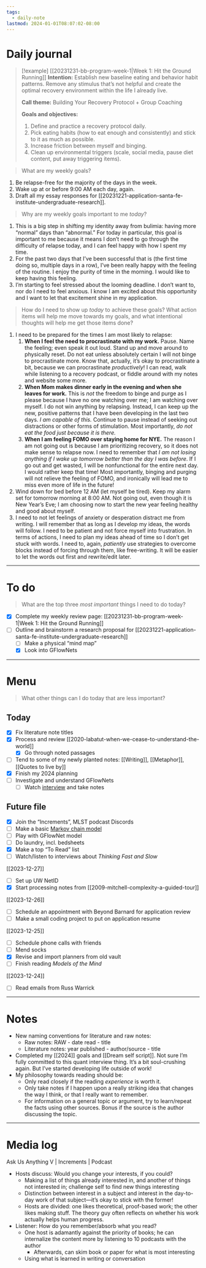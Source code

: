 ```yaml
---
tags:
  - daily-note
lastmod: 2024-01-01T08:07:02-08:00
---
```

# Daily journal

>[!example] [[20231231-bb-program-week-1|Week 1: Hit the Ground Running]]
>**Intention:** Establish new baseline eating and behavior habit patterns. Remove any stimulus that’s not helpful and create the optimal recovery environment within the life I already live.
>
>**Call theme:** Building Your Recovery Protocol + Group Coaching
>
>**Goals and objectives:**
>1. Define and practice a recovery protocol daily.
>2. Pick eating habits (how to eat enough and consistently) and stick to it as much as possible.
>3. Increase friction between myself and binging.
>4. Clean up environmental triggers (scale, social media, pause diet content, put away triggering items).

> What are my weekly goals?

1. Be relapse-free for the majority of the days in the week.
2. Wake up at or before 9:00 AM each day, again.
3. Draft all my essay responses for [[20231221-application-santa-fe-institute-undergraduate-research]].

> Why are my weekly goals important to me *today*?

1. This is a big step in shifting my identity away from bulimia: having more “normal” days than “abnormal.” For today in particular, this goal is important to me because it means I don’t need to go through the difficulty of relapse today, and I can feel happy with how I spent my time.
2. For the past two days that I’ve been successful that is (the first time doing so, multiple days in a row), I’ve been really happy with the feeling of the routine. I enjoy the purity of time in the morning. I would like to keep having this feeling.
3. I’m starting to feel stressed about the looming deadline. I don’t want to, nor do I need to feel anxious. I know I am excited about this opportunity and I want to let that excitement shine in my application.

> How do I need to show up *today* to achieve these goals? What action items will help me move towards my goals, and what intentional thoughts will help me get those items done?

1. I need to be prepared for the times I am most likely to relapse:
	1. **When I feel the need to procrastinate with my work.** Pause. Name the feeling; even speak it out loud. Stand up and move around to physically reset. Do not eat unless absolutely certain I will not binge to procrastinate more. Know that, actually, it’s okay to procrastinate a bit, because we can procrastinate *productively*! I can read, walk while listening to a recovery podcast, or fiddle around with my notes and website some more.
	2. **When Mom makes dinner early in the evening and when she leaves for work.** This is *not* the freedom to binge and purge as I please because I have no one watching over me; I am watching over myself. I do not win anything by relapsing. Instead, I can keep up the new, positive patterns that I have been developing in the last two days. *I am capable of this.* Continue to pause instead of seeking out distractions or other forms of stimulation. Most importantly, *do not eat the food just because it is there.*
	3. **When I am feeling FOMO over staying home for NYE.** The reason I am not going out is because I am prioritizing recovery, so it does not make sense to relapse now. I need to remember that *I am not losing anything if I wake up tomorrow better than the day I was before*. If I go out and get wasted, I will be nonfunctional for the entire next day. I would rather keep that time! Most importantly, binging and purging will not relieve the feeling of FOMO, and ironically will lead me to miss even more of life in the future! 
2. Wind down for bed before 12 AM (let myself be tired). Keep my alarm set for tomorrow morning at 8:00 AM. Not going out, even though it is New Year’s Eve; I am choosing now to start the new year feeling healthy and good about myself.
3. I need to not let feelings of anxiety or desperation distract me from writing. I will remember that as long as I develop my ideas, the words will follow. I need to be patient and not force myself into frustration. In terms of actions, I need to plan my ideas ahead of time so I don’t get stuck with words. I need to, again, *patiently* use strategies to overcome blocks instead of forcing through them, like free-writing. It will be easier to let the words out first and rewrite/edit later.

---
# To do

> What are the top three *most important* things I need to do today?

- [x] Complete my weekly review page: [[20231231-bb-program-week-1|Week 1: Hit the Ground Running]]
- [ ] Outline and brainstorm a research proposal for [[20231221-application-santa-fe-institute-undergraduate-research]]
	- [ ] Make a physical “mind map”
	- [x] Look into GFlowNets

----
# Menu

> What other things can I do today that are less important?
## Today

- [x] Fix literature note titles
- [x] Process and review [[2020-labatut-when-we-cease-to-understand-the-world]]
	- [x] Go through noted passages
- [ ] Tend to some of my newly planted notes: [[Writing]], [[Metaphor]], [[Quotes to live by]]
- [x] Finish my 2024 planning
- [ ] Investigate and understand GFlowNets
	- [ ] Watch [interview](https://www.youtube.com/watch?v=M49TMqK5uCE) and take notes

## Future file

- [x] Join the “Increments”, MLST podcast Discords
- [ ] Make a basic [Markov chain model](https://builtin.com/machine-learning/markov-chain)
- [ ] Play with GFlowNet model
- [ ] Do laundry, incl. bedsheets
- [x] Make a top “To Read” list
- [ ] Watch/listen to interviews about *Thinking Fast and Slow*

[[2023-12-27]]
- [ ] Set up UW NetID
- [x] Start processing notes from [[2009-mitchell-complexity-a-guided-tour]]

[[2023-12-26]]
- [ ] Schedule an appointment with Beyond Barnard for application review
- [ ] Make a small coding project to put on application resume

[[2023-12-25]]
- [ ] Schedule phone calls with friends
- [ ] Mend socks
- [x] Revise and import planners from old vault
- [ ] Finish reading *Models of the Mind*

[[2023-12-24]]
- [ ] Read emails from Russ Warrick

---
# Notes

- New naming conventions for literature and raw notes:
	- Raw notes: RAW - date read - title
	- Literature notes: year published - author/source - title
- Completed my [[2024]] goals and [[Dream self script]]. Not sure I’m fully committed to this quant interview thing. It’s a bit soul-crushing again. But I’ve started developing life outside of work!
- My philosophy towards reading should be:
	- Only read closely if the reading *experience* is worth it.
	- Only take notes if I happen upon a really striking idea that changes the way I think, or that I really want to remember.
	- For information on a general topic or argument, try to learn/repeat the facts using other sources. Bonus if the source is the author discussing the topic.

---
# Media log

Ask Us Anything V | Increments | Podcast
- Hosts discuss: Would you change your interests, if you could?
	- Making a list of things already interested in, and another of things not interested in; challenge self to find new things interesting
	- Distinction between interest in a subject and interest in the day-to-day work of that subject—it’s okay to stick with the former!
	- Hosts are divided: one likes theoretical, proof-based work; the other likes making stuff. The theory guy often reflects on whether his work actually helps human progress.
- Listener: How do you remember/absorb what you read?
	- One host is adamantly against the priority of books; he can internalize the content more by listening to 10 podcasts with the author
		- Afterwards, can skim book or paper for what is most interesting
	- Using what is learned in writing or conversation